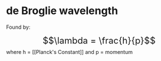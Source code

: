 # de Broglie wavelength

Found by:

<font size= "5"> $$\lambda = \frac{h}{p}$$ </font>
where h = [[Planck's Constant]] and p = momentum
